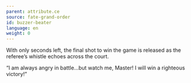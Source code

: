 ```yaml
---
parent: attribute.ce
source: fate-grand-order
id: buzzer-beater
language: en
weight: 0
---
```


With only seconds left, the final shot to win the game is released as the referee’s whistle echoes across the court.

“I am always angry in battle…but watch me, Master! I will win a righteous victory!”
